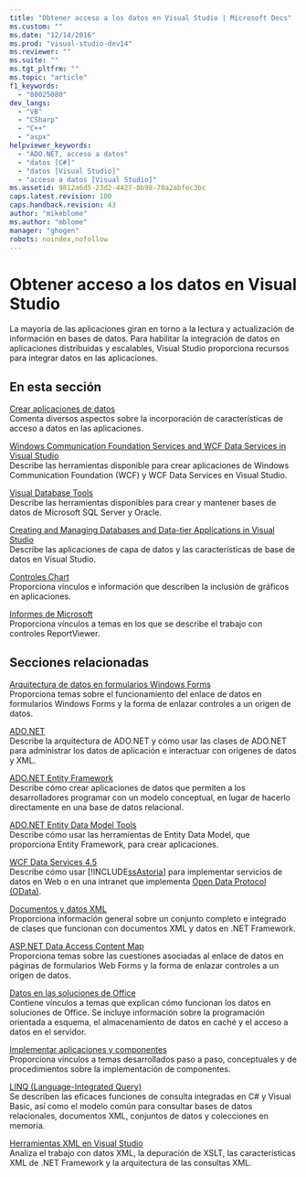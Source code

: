 ```yaml
---
title: "Obtener acceso a los datos en Visual Studio | Microsoft Docs"
ms.custom: ""
ms.date: "12/14/2016"
ms.prod: "visual-studio-dev14"
ms.reviewer: ""
ms.suite: ""
ms.tgt_pltfrm: ""
ms.topic: "article"
f1_keywords: 
  - "80025080"
dev_langs: 
  - "VB"
  - "CSharp"
  - "C++"
  - "aspx"
helpviewer_keywords: 
  - "ADO.NET, acceso a datos"
  - "datos [C#]"
  - "datos [Visual Studio]"
  - "acceso a datos [Visual Studio]"
ms.assetid: 9812a6d5-23d2-4427-8b98-70a2abfec3bc
caps.latest.revision: 100
caps.handback.revision: 43
author: "mikeblome"
ms.author: "mblome"
manager: "ghogen"
robots: noindex,nofollow
---
```

# Obtener acceso a los datos en Visual Studio
La mayoría de las aplicaciones giran en torno a la lectura y actualización de información en bases de datos.  Para habilitar la integración de datos en aplicaciones distribuidas y escalables, Visual Studio proporciona recursos para integrar datos en las aplicaciones.  
  
## En esta sección  
 [Crear aplicaciones de datos](../data-tools/creating-data-applications.md)  
 Comenta diversos aspectos sobre la incorporación de características de acceso a datos en las aplicaciones.  
  
 [Windows Communication Foundation Services and WCF Data Services in Visual Studio](../data-tools/windows-communication-foundation-services-and-wcf-data-services-in-visual-studio.md)  
 Describe las herramientas disponible para crear aplicaciones de Windows Communication Foundation \(WCF\) y WCF Data Services en Visual Studio.  
  
 [Visual Database Tools](http://msdn.microsoft.com/es-es/6b145922-2f00-47db-befc-bf351b4809a1)  
 Describe las herramientas disponibles para crear y mantener bases de datos de Microsoft SQL Server y Oracle.  
  
 [Creating and Managing Databases and Data\-tier Applications in Visual Studio](../data-tools/creating-and-managing-databases-and-data-tier-applications-in-visual-studio.md)  
 Describe las aplicaciones de capa de datos y las características de base de datos en Visual Studio.  
  
 [Controles Chart](../Topic/Chart%20Controls%20for%20Integrating%20Data.md)  
 Proporciona vínculos e información que describen la inclusión de gráficos en aplicaciones.  
  
 [Informes de Microsoft](../Topic/Microsoft%20Reports.md)  
 Proporciona vínculos a temas en los que se describe el trabajo con controles ReportViewer.  
  
## Secciones relacionadas  
 [Arquitectura de datos en formularios Windows Forms](../Topic/Windows%20Forms%20Data%20Binding.md)  
 Proporciona temas sobre el funcionamiento del enlace de datos en formularios Windows Forms y la forma de enlazar controles a un origen de datos.  
  
 [ADO.NET](../Topic/ADO.NET.md)  
 Describe la arquitectura de ADO.NET y cómo usar las clases de ADO.NET para administrar los datos de aplicación e interactuar con orígenes de datos y XML.  
  
 [ADO.NET Entity Framework](../Topic/ADO.NET%20Entity%20Framework.md)  
 Describe cómo crear aplicaciones de datos que permiten a los desarrolladores programar con un modelo conceptual, en lugar de hacerlo directamente en una base de datos relacional.  
  
 [ADO.NET Entity Data Model  Tools](http://msdn.microsoft.com/es-es/91076853-0881-421b-837a-f582f36be527)  
 Describe cómo usar las herramientas de Entity Data Model, que proporciona Entity Framework, para crear aplicaciones.  
  
 [WCF Data Services 4.5](../Topic/WCF%20Data%20Services%204.5.md)  
 Describe cómo usar [!INCLUDE[ssAstoria](../data-tools/includes/ssastoria_md.md)] para implementar servicios de datos en Web o en una intranet que implementa [Open Data Protocol \(OData\)](http://go.microsoft.com/fwlink/?LinkID=182204).  
  
 [Documentos y datos XML](../Topic/XML%20Documents%20and%20Data.md)  
 Proporciona información general sobre un conjunto completo e integrado de clases que funcionan con documentos XML y datos en .NET Framework.  
  
 [ASP.NET Data Access Content Map](http://msdn.microsoft.com/es-es/f9219396-a0fa-481f-894d-e3d9c67d64f2)  
 Proporciona temas sobre las cuestiones asociadas al enlace de datos en páginas de formularios Web Forms y la forma de enlazar controles a un origen de datos.  
  
 [Datos en las soluciones de Office](/office-dev/office-dev/data-in-office-solutions)  
 Contiene vínculos a temas que explican cómo funcionan los datos en soluciones de Office.  Se incluye información sobre la programación orientada a esquema, el almacenamiento de datos en caché y el acceso a datos en el servidor.  
  
 [Implementar aplicaciones y componentes](../deployment/deploying-applications-services-and-components.md)  
 Proporciona vínculos a temas desarrollados paso a paso, conceptuales y de procedimientos sobre la implementación de componentes.  
  
 [LINQ \(Language\-Integrated Query\)](../Topic/LINQ%20\(Language-Integrated%20Query\).md)  
 Se describen las eficaces funciones de consulta integradas en C\# y Visual Basic, así como el modelo común para consultar bases de datos relacionales, documentos XML, conjuntos de datos y colecciones en memoria.  
  
 [Herramientas XML en Visual Studio](../xml-tools/xml-tools-in-visual-studio.md)  
 Analiza el trabajo con datos XML, la depuración de XSLT, las características XML de .NET Framework y la arquitectura de las consultas XML.